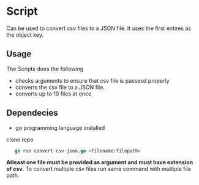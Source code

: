 # Script

Can be used to convert csv files to a JSON file. It uses the first entires as the object key.

## Usage

The Scripts does the following

- checks arguments to ensure that csv file is passesd properly
- converts the csv file to a JSON file.
- converts up to 10 files at once

## Dependecies

- go programming language installed

clone repo

```go
   go run convert-csv-json.go <filename/filepath>
```

**Atleast one file must be provided as argument and must have extension of csv**. To convert multiple csv files run same command with multiple file path.
